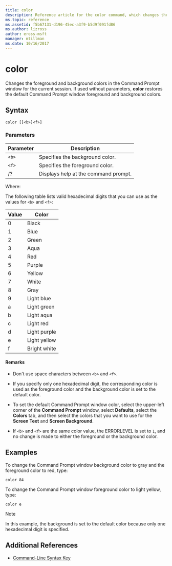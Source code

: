```yaml
---
title: color
description: Reference article for the color command, which changes the foreground and background colors in the Command Prompt window for the current session.
ms.topic: reference
ms.assetid: f5b67131-d196-45ec-a3f9-b5d9f091fd86
ms.author: lizross
author: eross-msft
manager: mtillman
ms.date: 10/16/2017
---
```


# color

Changes the foreground and background colors in the Command Prompt window for the current session. If used without parameters, **color** restores the default Command Prompt window foreground and background colors.

## Syntax

```
color [[<b>]<f>]
```

### Parameters

| Parameter | Description |
| --------- | ----------- |
| `<b>` | Specifies the background color. |
| `<f>` | Specifies the foreground color. |
| /? | Displays help at the command prompt. |

Where:

The following table lists valid hexadecimal digits that you can use as the values for `<b>` and `<f>`:

| Value | Color |
| ----- | ----- |
| 0 | Black |
| 1 | Blue |
| 2 | Green |
| 3 | Aqua |
| 4 | Red |
| 5 | Purple |
| 6 | Yellow |
| 7 | White |
| 8 | Gray |
| 9 | Light blue |
| a | Light green |
| b | Light aqua |
| c | Light red |
| d | Light purple |
| e | Light yellow |
| f | Bright white |

#### Remarks

- Don't use space characters between `<b>` and `<f>`.

- If you specify only one hexadecimal digit, the corresponding color is used as the foreground color and the background color is set to the default color.

- To set the default Command Prompt window color, select the upper-left corner of the **Command Prompt** window, select **Defaults**, select the **Colors** tab, and then select the colors that you want to use for the **Screen Text** and **Screen Background**.

- If `<b>` and `<f>` are the same color value, the ERRORLEVEL is set to `1`, and no change is made to either the foreground or the background color.

## Examples

To change the Command Prompt window background color to gray and the foreground color to red, type:

```
color 84
```

To change the Command Prompt window foreground color to light yellow, type:

```
color e
```

> [!NOTE]
> In this example, the background is set to the default color because only one hexadecimal digit is specified.

## Additional References

- [Command-Line Syntax Key](command-line-syntax-key.md)
